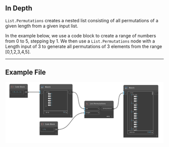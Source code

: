 ## In Depth
`List.Permutations` creates a nested list consisting of all permutations of a given length from a given input list. 

In the example below, we use a code block to create a range of numbers from 0 to 5, stepping by 1. We then use a `List.Permutations` node with a Length input of 3 to generate all permutations of 3 elements from the range [0,1,2,3,4,5].
___
## Example File

![List.Permutations](./DSCore.List.Permutations_img.jpg)